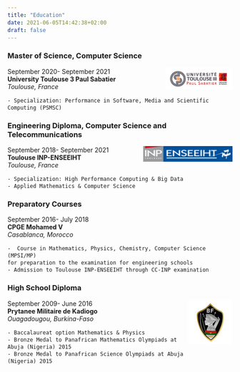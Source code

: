 ```yaml
---
title: "Education"
date: 2021-06-05T14:42:38+02:00
draft: false
---
```



<!--![image_ut3 alt >](/images/ut3.jpg)-->

### **Master of Science, Computer Science**  

<img style="float: right;" src="/images/ut3.jpg"  width="150">

September 2020- September 2021  
**University Toulouse 3 Paul Sabatier**  
    *Toulouse, France*  

    - Specialization: Performance in Software, Media and Scientific Computing (PSMSC)

<!--![image_n7 alt >](/images/enseeiht.png)-->

### **Engineering Diploma, Computer Science and Telecommunications**  

<img style="float: right;" src="/images/enseeiht.png"  width="200">

September 2018- September 2021  
**Toulouse INP-ENSEEIHT**  
    *Toulouse, France*  

    - Specialization: High Performance Computing & Big Data  
    - Applied Mathematics & Computer Science

<!--![image alt >](/images/jpg)-->

### **Preparatory Courses**  

September 2016- July 2018  
**CPGE Mohamed V**  
    *Casablanca, Morocco*  

    -  Course in Mathematics, Physics, Chemistry, Computer Science (MPSI/MP) 
    for preparation to the examination for engineering schools
    - Admission to Toulouse INP-ENSEEIHT through CC-INP examination

<!--![image_pmk alt >](/images/pmk.jpeg)-->

### **High School Diploma**  

<img style="float: right;" src="/images/pmk.jpeg"  width="100">

September 2009- June 2016  
**Prytanee Militaire de Kadiogo**  
   *Ouagadougou, Burkina-Faso*  

    - Baccalaureat option Mathematics & Physics
    - Bronze Medal to Panafrican Mathematics Olympiads at Abuja (Nigeria) 2015
    - Bronze Medal to Panafrican Science Olympiads at Abuja (Nigeria) 2015
